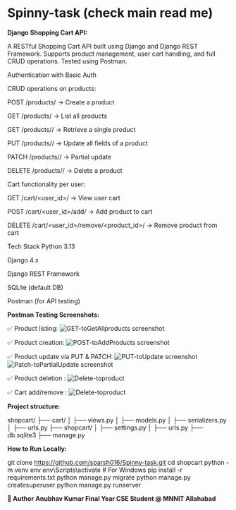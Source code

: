 # Spinny-task (check main read me)

**Django Shopping Cart API:**

A RESTful Shopping Cart API built using Django and Django REST Framework.
Supports product management, user cart handling, and full CRUD operations.
Tested using Postman.

Authentication with Basic Auth

CRUD operations on products:

POST /products/ → Create a product

GET /products/ → List all products

GET /products/<id>/ → Retrieve a single product

PUT /products/<id>/ → Update all fields of a product

PATCH /products/<id>/ → Partial update

DELETE /products/<id>/ → Delete a product

Cart functionality per user:

GET /cart/<user_id>/ → View user cart

POST /cart/<user_id>/add/ → Add product to cart

DELETE /cart/<user_id>/remove/<product_id>/ → Remove product from cart

Tech Stack
Python 3.13

Django 4.x

Django REST Framework

SQLite (default DB)

Postman (for API testing)


**Postman Testing Screenshots:**

✅ Product listing: ![GET-toGetAllproducts  screenshot](https://github.com/user-attachments/assets/f6000f4e-c1aa-42d6-bd69-be5e6a258cef)


✅ Product creation: ![POST-toAddProducts screenshot](https://github.com/user-attachments/assets/ad262a6a-0a40-4193-93ab-cad3d3a8cc6a)


✅ Product update via PUT & PATCH: ![PUT-toUpdate screenshot](https://github.com/user-attachments/assets/3d9b3ef3-539d-4e7b-92c0-2750b23a7614)
 ![Patch-toPartialUpdate screenshot](https://github.com/user-attachments/assets/bd12d940-edb3-4530-8a20-25add49ac752)


✅ Product deletion : ![Delete-toproduct](https://github.com/user-attachments/assets/1c57d413-6190-4271-860e-08e97066eb8b)


✅ Cart add/remove : ![Delete-toproduct](https://github.com/user-attachments/assets/8c24076f-2364-4c81-826b-06364a535c0c)

**Project structure:**

shopcart/
├── cart/
│   ├── views.py
│   ├── models.py
│   ├── serializers.py
│   ├── urls.py
├── shopcart/
│   ├── settings.py
│   ├── urls.py
├── db.sqlite3
├── manage.py


**How to Run Locally:**

git clone https://github.com/sparsh016/Spinny-task.git
cd shopcart
python -m venv env
env\Scripts\activate        # For Windows
pip install -r requirements.txt
python manage.py migrate
python manage.py createsuperuser
python manage.py runserver


**👤 Author**
**Anubhav Kumar
Final Year CSE Student @ MNNIT Allahabad**


